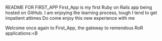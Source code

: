 README FOR FIRST_APP
First_App is my first Ruby on Rails app being hosted on GitHub.
I am enjoying the learning process, tough I tend to get impatient attimes
Do come enjoy this new experience with me

Welcome once again to First_App, the gateway to remendous RoR applications:<B
